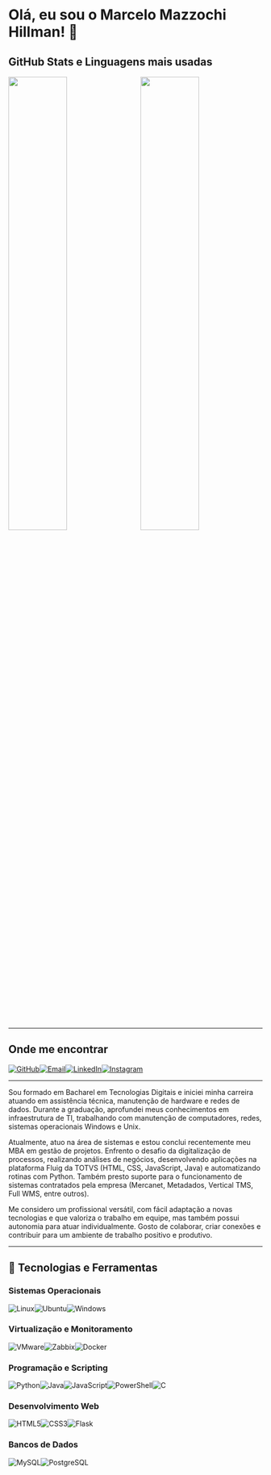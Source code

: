 # Olá, eu sou o Marcelo Mazzochi Hillman! 👋

## GitHub Stats e Linguagens mais usadas

<img align="left" src="https://github-readme-stats.vercel.app/api?username=m29hillman&theme=transparent&bg_color=000&border_color=30A3DC&show_icons=true&icon_color=30A3DC&title_color=E94D5F&text_color=FFF" width="48%">
<img align="right" src="https://github-readme-stats.vercel.app/api/top-langs/?username=m29hillman&layout=compact&theme=gotham" width="48%">
<br clear="both" />

---

## **Onde me encontrar**

[![GitHub](https://img.shields.io/badge/GitHub-100000?style=for-the-badge&logo=github&logoColor=white)](https://github.com/m29hillman)[![Email](https://img.shields.io/badge/Gmail-333333?style=for-the-badge&logo=gmail&logoColor=red)](mailto:m29hillman@gmail.com)[![LinkedIn](https://img.shields.io/badge/LinkedIn-0A66C2?style=for-the-badge&logo=linkedin&logoColor=white)](https://www.linkedin.com/in/marcelo-mazzochi-hillman-446534b6/)[![Instagram](https://img.shields.io/badge/Instagram-E4405F?style=for-the-badge&logo=instagram&logoColor=white)](https://www.instagram.com/omarcelohillman/)

---

Sou formado em Bacharel em Tecnologias Digitais e iniciei minha carreira atuando em assistência técnica, manutenção de hardware e redes de dados. Durante a graduação, aprofundei meus conhecimentos em infraestrutura de TI, trabalhando com manutenção de computadores, redes, sistemas operacionais Windows e Unix.

Atualmente, atuo na área de sistemas e estou conclui recentemente meu MBA em gestão de projetos. Enfrento o desafio da digitalização de processos, realizando análises de negócios, desenvolvendo aplicações na plataforma Fluig da TOTVS (HTML, CSS, JavaScript, Java) e automatizando rotinas com Python. Também presto suporte para o funcionamento de sistemas contratados pela empresa (Mercanet, Metadados, Vertical TMS, Full WMS, entre outros).

Me considero um profissional versátil, com fácil adaptação a novas tecnologias e que valoriza o trabalho em equipe, mas também possui autonomia para atuar individualmente. Gosto de colaborar, criar conexões e contribuir para um ambiente de trabalho positivo e produtivo.

---

## 🚀 Tecnologias e Ferramentas

### **Sistemas Operacionais**

![Linux](https://img.shields.io/badge/Linux-000?style=for-the-badge&logo=linux&logoColor=FCC624)![Ubuntu](https://img.shields.io/badge/Ubuntu-35495E?style=for-the-badge&logo=ubuntu&logoColor=2CA5E0)![Windows](https://img.shields.io/badge/Windows-000?style=for-the-badge&logo=windows&logoColor=2CA5E0)

### **Virtualização e Monitoramento**

![VMware](https://img.shields.io/badge/VMware-6B7AB8?style=for-the-badge&logo=vmware&logoColor=white)![Zabbix](https://img.shields.io/badge/Zabbix-D40000?style=for-the-badge&logo=zabbix&logoColor=white)![Docker](https://img.shields.io/badge/Docker-2496ED?style=for-the-badge&logo=docker&logoColor=white)

### **Programação e Scripting**

![Python](https://img.shields.io/badge/python-3670A0?style=for-the-badge&logo=python&logoColor=ffdd54)![Java](https://img.shields.io/badge/java-%23ED8B00.svg?style=for-the-badge&logo=openjdk&logoColor=white)![JavaScript](https://img.shields.io/badge/JavaScript-F7DF1E?style=for-the-badge&logo=javascript&logoColor=black)![PowerShell](https://img.shields.io/badge/PowerShell-5391FE?style=for-the-badge&logo=powershell&logoColor=white)![C](https://img.shields.io/badge/C-00599C?style=for-the-badge&logo=c&logoColor=white)

### **Desenvolvimento Web**

![HTML5](https://img.shields.io/badge/HTML5-E34F26?style=for-the-badge&logo=html5&logoColor=white)![CSS3](https://img.shields.io/badge/CSS3-1572B6?style=for-the-badge&logo=css3&logoColor=white)![Flask](https://img.shields.io/badge/flask-%23000.svg?style=for-the-badge&logo=flask&logoColor=white)

### **Bancos de Dados**

![MySQL](https://img.shields.io/badge/MySQL-00000F?style=for-the-badge&logo=mysql&logoColor=white)![PostgreSQL](https://img.shields.io/badge/PostgreSQL-000?style=for-the-badge&logo=postgresql)
